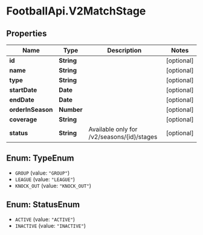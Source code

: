 # FootballApi.V2MatchStage

## Properties
Name | Type | Description | Notes
------------ | ------------- | ------------- | -------------
**id** | **String** |  | [optional] 
**name** | **String** |  | [optional] 
**type** | **String** |  | [optional] 
**startDate** | **Date** |  | [optional] 
**endDate** | **Date** |  | [optional] 
**orderInSeason** | **Number** |  | [optional] 
**coverage** | **String** |  | [optional] 
**status** | **String** | Available only for /v2/seasons/{id}/stages | [optional] 

<a name="TypeEnum"></a>
## Enum: TypeEnum

* `GROUP` (value: `"GROUP"`)
* `LEAGUE` (value: `"LEAGUE"`)
* `KNOCK_OUT` (value: `"KNOCK_OUT"`)


<a name="StatusEnum"></a>
## Enum: StatusEnum

* `ACTIVE` (value: `"ACTIVE"`)
* `INACTIVE` (value: `"INACTIVE"`)

